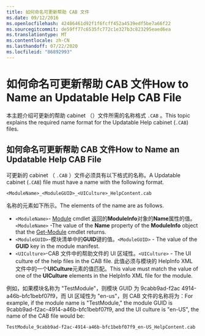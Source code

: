 ```yaml
---
title: 如何命名可更新帮助 CAB 文件
ms.date: 09/12/2016
ms.openlocfilehash: 42486461d92f1f6fcff452a4539edf5be7a66f22
ms.sourcegitcommit: de59ff77c6535fc772c1e327b3c823295eaed6ea
ms.translationtype: MT
ms.contentlocale: zh-CN
ms.lasthandoff: 07/22/2020
ms.locfileid: "86892993"
---
```

# <a name="how-to-name-an-updatable-help-cab-file"></a><span data-ttu-id="c7ef4-102">如何命名可更新帮助 CAB 文件</span><span class="sxs-lookup"><span data-stu-id="c7ef4-102">How to Name an Updatable Help CAB File</span></span>

<span data-ttu-id="c7ef4-103">本主题介绍可更新的帮助 cabinet （）文件所需的名称格式 `.CAB` 。</span><span class="sxs-lookup"><span data-stu-id="c7ef4-103">This topic explains the required name format for the Updatable Help cabinet (`.CAB`) files.</span></span>

## <a name="how-to-name-an-updatable-help-cab-file"></a><span data-ttu-id="c7ef4-104">如何命名可更新帮助 CAB 文件</span><span class="sxs-lookup"><span data-stu-id="c7ef4-104">How to Name an Updatable Help CAB File</span></span>

<span data-ttu-id="c7ef4-105">可更新的 cabinet （ `.CAB` ）文件必须具有以下格式的名称。</span><span class="sxs-lookup"><span data-stu-id="c7ef4-105">A Updatable cabinet (`.CAB`) file must have a name with the following format.</span></span>

`<ModuleName>_<ModuleGUID>_<UICulture>_HelpContent.cab`

<span data-ttu-id="c7ef4-106">名称的元素如下所示。</span><span class="sxs-lookup"><span data-stu-id="c7ef4-106">The elements of the name are as follows.</span></span>

- <span data-ttu-id="c7ef4-107">`<ModuleName>`- [Module](/powershell/module/Microsoft.PowerShell.Core/Get-Module) cmdlet 返回的**ModuleInfo**对象的**Name**属性的值。</span><span class="sxs-lookup"><span data-stu-id="c7ef4-107">`<ModuleName>` -The value of the **Name** property of the **ModuleInfo** object that the [Get-Module](/powershell/module/Microsoft.PowerShell.Core/Get-Module) cmdlet returns.</span></span>
- <span data-ttu-id="c7ef4-108">`<ModuleGUID>`-模块清单中的**GUID**键的值。</span><span class="sxs-lookup"><span data-stu-id="c7ef4-108">`<ModuleGUID>` - The value of the **GUID** key in the module manifest.</span></span>
- <span data-ttu-id="c7ef4-109">`<UICulture>`-CAB 文件中的帮助文件的 UI 区域性。</span><span class="sxs-lookup"><span data-stu-id="c7ef4-109">`<UICulture>` - The UI culture of the help files in the CAB file.</span></span> <span data-ttu-id="c7ef4-110">此值必须与模块的 HelpInfo XML 文件中的一个**UICulture**元素的值匹配。</span><span class="sxs-lookup"><span data-stu-id="c7ef4-110">This value must match the value of one of the **UICulture** elements in the HelpInfo XML file for the module.</span></span>

<span data-ttu-id="c7ef4-111">例如，如果模块名称为 "TestModule"，则模块 GUID 为 9cabb9ad-f2ac 4914-a46b-bfc1bebf07f9，而 UI 区域性为 "en-us"，则 CAB 文件的名称将为：</span><span class="sxs-lookup"><span data-stu-id="c7ef4-111">For example, if the module name is "TestModule," the module GUID is 9cabb9ad-f2ac-4914-a46b-bfc1bebf07f9, and the UI culture is "en-US", the name of the CAB file would be:</span></span>

`TestModule_9cabb9ad-f2ac-4914-a46b-bfc1bebf07f9_en-US_HelpContent.cab`
